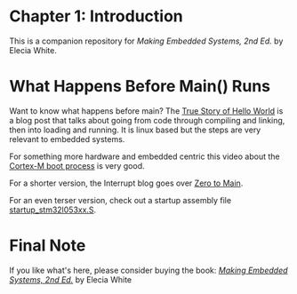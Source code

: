 # Chapter 1: Introduction
This is a companion repository for _Making Embedded Systems, 2nd Ed._ by Elecia White. 

# What Happens Before Main() Runs

Want to know what happens before main? The [True Story of Hello World](https://www.lisha.ufsc.br/teaching/os/exercise/hello.html) is a blog post that talks about going from code through compiling and linking, then into loading and running. It is linux based but the steps are very relevant to embedded systems. 

For something more hardware and embedded centric this video about the [Cortex-M boot process](https://www.youtube.com/watch?v=3brOzLJmeek) is very good.

For a shorter version, the Interrupt blog goes over [Zero to Main](https://interrupt.memfault.com/blog/zero-to-main-1).

For an even terser version, check out a startup assembly file [startup_stm32l053xx.S](https://github.com/ARMmbed/mbed-os/blob/master/targets/TARGET_STM/TARGET_STM32L0/TARGET_STM32L053x8/TOOLCHAIN_GCC_ARM/startup_stm32l053xx.S).


# Final Note
If you like what's here, please consider buying the book: [_Making Embedded Systems, 2nd Ed._](https://learning.oreilly.com/library/view/making-embedded-systems/9781098151539/) by Elecia White
